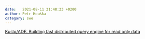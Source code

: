 ```yaml
---
date:   2021-08-11 21:48:23 +0200
author: Petr Houška
category: swe
---	
```

[Kusto/ADE: Building fast distributed query engine for read only data](https://xhinker.medium.com/understand-kusto-inside-out-and-why-kusto-is-so-fast-54697e6648d7)
